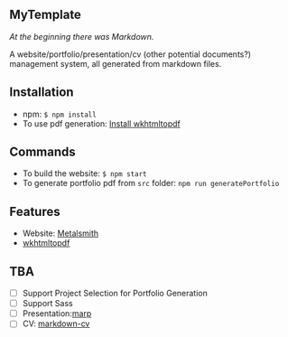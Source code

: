 ## MyTemplate
<i>At the beginning there was Markdown.</i>

A website/portfolio/presentation/cv (other potential documents?) management system, all generated from markdown files.

## Installation
- npm: `$ npm install`
- To use pdf generation: [Install wkhtmltopdf](https://wkhtmltopdf.org/downloads.html)

## Commands
- To build the website: `$ npm start`
- To generate portfolio pdf from `src` folder: `npm run generatePortfolio`

## Features
- Website: [Metalsmith](https://www.metalsmith.io/)
- [wkhtmltopdf](https://wkhtmltopdf.org)

## TBA
- [ ] Support Project Selection for Portfolio Generation
- [ ] Support Sass
- [ ] Presentation:[marp](https://marp.app/)
- [ ] CV: [markdown-cv](https://elipapa.github.io/markdown-cv/)
